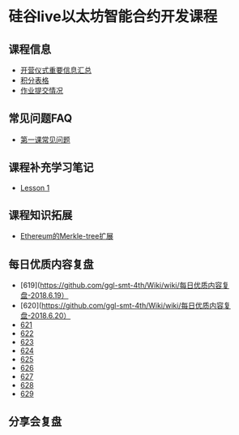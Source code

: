 # 硅谷live以太坊智能合约开发课程
## 课程信息
- [开营仪式重要信息汇总](https://github.com/ggl-smt-4th/Wiki/blob/mind-gravity-patch-1/information/开营仪式重要信息汇总.md)
- [积分表格](http://route-little-sister.1d35.starter-us-east-1.openshiftapps.com)
- [作业提交情况]()
## 常见问题FAQ
- [第一课常见问题](FAQ/FAQ1.md)
## 课程补充学习笔记
- [Lesson 1](Notes/lesson1.md)
## 课程知识拓展
- [Ethereum的Merkle-tree扩展](Extensions/Merkle.md)
## 每日优质内容复盘
- [619](https://github.com/ggl-smt-4th/Wiki/wiki/每日优质内容复盘-2018.6.19）
- [620](https://github.com/ggl-smt-4th/Wiki/wiki/每日优质内容复盘-2018.6.20）
- [621](https://github.com/ggl-smt-4th/Wiki/wiki/6.21)
- [622](https://github.com/ggl-smt-4th/Wiki/wiki/6.22)
- [623](https://github.com/ggl-smt-4th/Wiki/wiki/6.23)
- [624](https://github.com/ggl-smt-4th/Wiki/wiki/6.24)
- [625](https://github.com/ggl-smt-4th/Wiki/wiki/6.25)
- [626](https://github.com/ggl-smt-4th/Wiki/wiki/6.26)
- [627](https://github.com/ggl-smt-4th/Wiki/wiki/6.27)
- [628](https://github.com/ggl-smt-4th/Wiki/wiki/6.28)
- [629](https://github.com/ggl-smt-4th/Wiki/wiki/6.29)
## 分享会复盘
